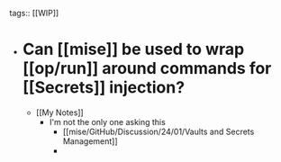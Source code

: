 tags:: [[WIP]]

- # Can [[mise]] be used to wrap [[op/run]] around commands for [[Secrets]] injection?
	- [[My Notes]]
		- I'm not the only one asking this
			- [[mise/GitHub/Discussion/24/01/Vaults and Secrets Management]]
			-